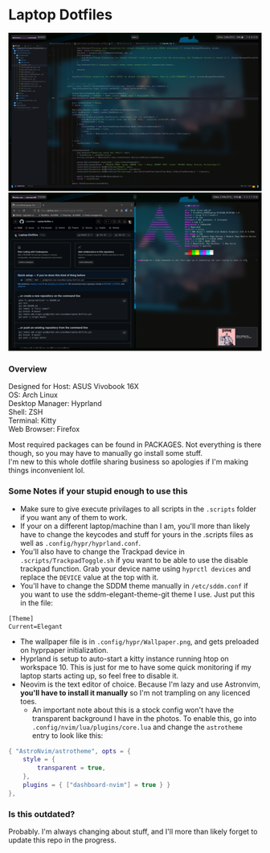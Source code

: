 # Laptop Dotfiles 
![](Screenshots/1.png)
![](Screenshots/2.png)

### Overview
Designed for Host: ASUS Vivobook 16X  
OS: Arch Linux  
Desktop Manager: Hyprland  
Shell: ZSH  
Terminal: Kitty  
Web Browser: Firefox  
  
Most required packages can be found in PACKAGES. Not everything is there though, so you may have to manually go install some stuff.  
I'm new to this whole dotfile sharing business so apologies if I'm making things inconvenient lol.

### Some Notes if your stupid enough to use this
- Make sure to give execute privilages to all scripts in the `.scripts` folder if you want any of them to work.
- If your on a different laptop/machine than I am, you'll more than likely have to change the keycodes and stuff for yours in the .scripts files as well as `.config/hypr/hyprland.conf`.
- You'll also have to change the Trackpad device in `.scripts/TrackpadToggle.sh` if you want to be able to use the disable trackpad function. Grab your device name using `hyprctl devices` and replace the `DEVICE` value at the top with it.
- You'll have to change the SDDM theme manually in `/etc/sddm.conf` if you want to use the sddm-elegant-theme-git theme I use. Just put this in the file:
```
[Theme]
Current=Elegant
```
- The wallpaper file is in `.config/hypr/Wallpaper.png`, and gets preloaded on hyprpaper initialization.
- Hyprland is setup to auto-start a kitty instance running htop on workspace 10. This is just for me to have some quick monitoring if my laptop starts acting up, so feel free to disable it.
- Neovim is the text editor of choice. Because I'm lazy and use Astronvim, **you'll have to install it manually** so I'm not trampling on any licenced toes.
    - An important note about this is a stock config won't have the transparent background I have in the photos. To enable this, go into `.config/nvim/lua/plugins/core.lua` and change the `astrotheme` entry to look like this:
```lua
{ "AstroNvim/astrotheme", opts = { 
    style = {
        transparent = true,
    },
    plugins = { ["dashboard-nvim"] = true } } 
},
```

### Is this outdated?
Probably. I'm always changing about stuff, and I'll more than likely forget to update this repo in the progress.
